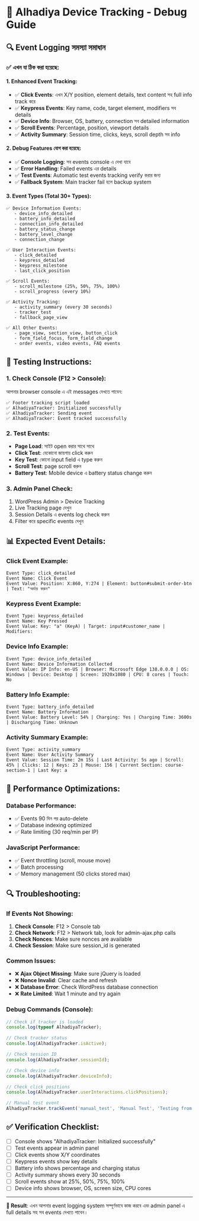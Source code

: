 # 🐛 Alhadiya Device Tracking - Debug Guide

## 🔍 **Event Logging সমস্যা সমাধান**

### **✅ এখন যা ঠিক করা হয়েছে:**

#### **1. Enhanced Event Tracking:**
- ✅ **Click Events**: এখন X/Y position, element details, text content সহ full info track করে
- ✅ **Keypress Events**: Key name, code, target element, modifiers সব details
- ✅ **Device Info**: Browser, OS, battery, connection সব detailed information
- ✅ **Scroll Events**: Percentage, position, viewport details
- ✅ **Activity Summary**: Session time, clicks, keys, scroll depth সব info

#### **2. Debug Features যোগ করা হয়েছে:**
- ✅ **Console Logging**: সব events console এ দেখা যাবে
- ✅ **Error Handling**: Failed events এর details
- ✅ **Test Events**: Automatic test events tracking verify করার জন্য
- ✅ **Fallback System**: Main tracker fail হলে backup system

#### **3. Event Types (Total 30+ Types):**
```
✅ Device Information Events:
   - device_info_detailed
   - battery_info_detailed
   - connection_info_detailed
   - battery_status_change
   - battery_level_change
   - connection_change

✅ User Interaction Events:
   - click_detailed
   - keypress_detailed
   - keypress_milestone
   - last_click_position

✅ Scroll Events:
   - scroll_milestone (25%, 50%, 75%, 100%)
   - scroll_progress (every 10%)

✅ Activity Tracking:
   - activity_summary (every 30 seconds)
   - tracker_test
   - fallback_page_view

✅ All Other Events:
   - page_view, section_view, button_click
   - form_field_focus, form_field_change
   - order events, video events, FAQ events
```

## 🔧 **Testing Instructions:**

### **1. Check Console (F12 > Console):**
আপনার browser console এ এই messages দেখতে পাবেন:
```
✅ Footer tracking script loaded
✅ AlhadiyaTracker: Initialized successfully
✅ AlhadiyaTracker: Sending event
✅ AlhadiyaTracker: Event tracked successfully
```

### **2. Test Events:**
- **Page Load**: সাইট open করার সাথে সাথে
- **Click Test**: যেকোনো জায়গায় click করুন
- **Key Test**: কোনো input field এ type করুন
- **Scroll Test**: page scroll করুন
- **Battery Test**: Mobile device এ battery status change করুন

### **3. Admin Panel Check:**
1. WordPress Admin > Device Tracking
2. Live Tracking page দেখুন
3. Session Details এ events log check করুন
4. Filter করে specific events দেখুন

## 📊 **Expected Event Details:**

### **Click Event Example:**
```
Event Type: click_detailed
Event Name: Click Event
Event Value: Position: X:860, Y:274 | Element: button#submit-order-btn | Text: "অর্ডার করুন"
```

### **Keypress Event Example:**
```
Event Type: keypress_detailed
Event Name: Key Pressed
Event Value: Key: "a" (KeyA) | Target: input#customer_name | Modifiers: 
```

### **Device Info Example:**
```
Event Type: device_info_detailed
Event Name: Device Information Collected
Event Value: IP Info: en-US | Browser: Microsoft Edge 138.0.0.0 | OS: Windows | Device: Desktop | Screen: 1920x1080 | CPU: 8 cores | Touch: No
```

### **Battery Info Example:**
```
Event Type: battery_info_detailed
Event Name: Battery Information
Event Value: Battery Level: 54% | Charging: Yes | Charging Time: 3600s | Discharging Time: Unknown
```

### **Activity Summary Example:**
```
Event Type: activity_summary
Event Name: User Activity Summary
Event Value: Session Time: 2m 15s | Last Activity: 5s ago | Scroll: 45% | Clicks: 12 | Keys: 23 | Mouse: 156 | Current Section: course-section-1 | Last Key: a
```

## 🚀 **Performance Optimizations:**

### **Database Performance:**
- ✅ Events 90 দিন পর auto-delete
- ✅ Database indexing optimized
- ✅ Rate limiting (30 req/min per IP)

### **JavaScript Performance:**
- ✅ Event throttling (scroll, mouse move)
- ✅ Batch processing
- ✅ Memory management (50 clicks stored max)

## 🔍 **Troubleshooting:**

### **If Events Not Showing:**
1. **Check Console**: F12 > Console tab
2. **Check Network**: F12 > Network tab, look for admin-ajax.php calls
3. **Check Nonces**: Make sure nonces are available
4. **Check Session**: Make sure session_id is generated

### **Common Issues:**
- ❌ **Ajax Object Missing**: Make sure jQuery is loaded
- ❌ **Nonce Invalid**: Clear cache and refresh
- ❌ **Database Error**: Check WordPress database connection
- ❌ **Rate Limited**: Wait 1 minute and try again

### **Debug Commands (Console):**
```javascript
// Check if tracker is loaded
console.log(typeof AlhadiyaTracker);

// Check tracker status
console.log(AlhadiyaTracker.isActive);

// Check session ID
console.log(AlhadiyaTracker.sessionId);

// Check device info
console.log(AlhadiyaTracker.deviceInfo);

// Check click positions
console.log(AlhadiyaTracker.userInteractions.clickPositions);

// Manual test event
AlhadiyaTracker.trackEvent('manual_test', 'Manual Test', 'Testing from console');
```

## ✅ **Verification Checklist:**

- [ ] Console shows "AlhadiyaTracker: Initialized successfully"
- [ ] Test events appear in admin panel
- [ ] Click events show X/Y coordinates
- [ ] Keypress events show key details
- [ ] Battery info shows percentage and charging status
- [ ] Activity summary shows every 30 seconds
- [ ] Scroll events show at 25%, 50%, 75%, 100%
- [ ] Device info shows browser, OS, screen size, CPU cores

---

**🎯 Result**: এখন আপনার event logging system সম্পূর্ণভাবে কাজ করবে এবং admin panel এ full details সহ সব events দেখতে পাবেন।